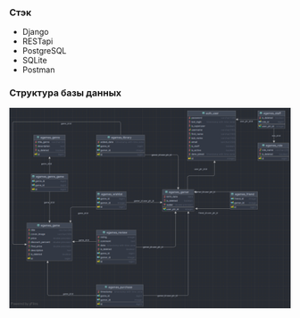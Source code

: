### Стэк
- Django
- RESTapi
- PostgreSQL
- SQLite
- Postman

### Структура базы данных
![db_structure.png](image%2Fdb_structure.png)
